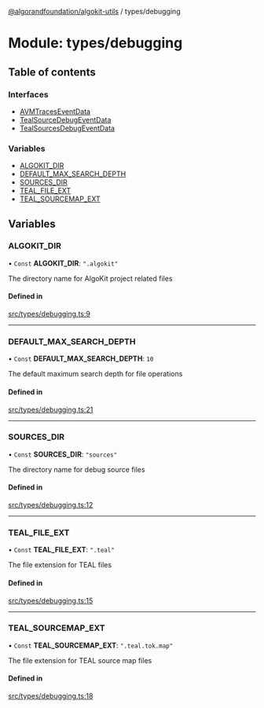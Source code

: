 [@algorandfoundation/algokit-utils](../README.md) / types/debugging

# Module: types/debugging

## Table of contents

### Interfaces

- [AVMTracesEventData](../interfaces/types_debugging.AVMTracesEventData.md)
- [TealSourceDebugEventData](../interfaces/types_debugging.TealSourceDebugEventData.md)
- [TealSourcesDebugEventData](../interfaces/types_debugging.TealSourcesDebugEventData.md)

### Variables

- [ALGOKIT\_DIR](types_debugging.md#algokit_dir)
- [DEFAULT\_MAX\_SEARCH\_DEPTH](types_debugging.md#default_max_search_depth)
- [SOURCES\_DIR](types_debugging.md#sources_dir)
- [TEAL\_FILE\_EXT](types_debugging.md#teal_file_ext)
- [TEAL\_SOURCEMAP\_EXT](types_debugging.md#teal_sourcemap_ext)

## Variables

### ALGOKIT\_DIR

• `Const` **ALGOKIT\_DIR**: ``".algokit"``

The directory name for AlgoKit project related files

#### Defined in

[src/types/debugging.ts:9](https://github.com/algorandfoundation/algokit-utils-ts/blob/main/src/types/debugging.ts#L9)

___

### DEFAULT\_MAX\_SEARCH\_DEPTH

• `Const` **DEFAULT\_MAX\_SEARCH\_DEPTH**: ``10``

The default maximum search depth for file operations

#### Defined in

[src/types/debugging.ts:21](https://github.com/algorandfoundation/algokit-utils-ts/blob/main/src/types/debugging.ts#L21)

___

### SOURCES\_DIR

• `Const` **SOURCES\_DIR**: ``"sources"``

The directory name for debug source files

#### Defined in

[src/types/debugging.ts:12](https://github.com/algorandfoundation/algokit-utils-ts/blob/main/src/types/debugging.ts#L12)

___

### TEAL\_FILE\_EXT

• `Const` **TEAL\_FILE\_EXT**: ``".teal"``

The file extension for TEAL files

#### Defined in

[src/types/debugging.ts:15](https://github.com/algorandfoundation/algokit-utils-ts/blob/main/src/types/debugging.ts#L15)

___

### TEAL\_SOURCEMAP\_EXT

• `Const` **TEAL\_SOURCEMAP\_EXT**: ``".teal.tok.map"``

The file extension for TEAL source map files

#### Defined in

[src/types/debugging.ts:18](https://github.com/algorandfoundation/algokit-utils-ts/blob/main/src/types/debugging.ts#L18)
